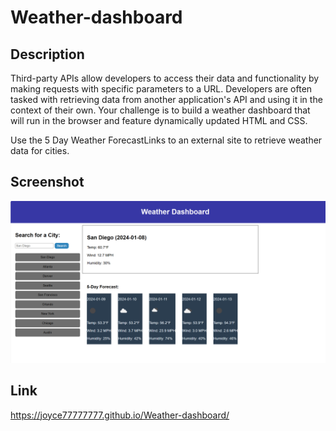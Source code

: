 # Weather-dashboard

## Description
Third-party APIs allow developers to access their data and functionality by making requests with specific parameters to a URL. Developers are often tasked with retrieving data from another application's API and using it in the context of their own. Your challenge is to build a weather dashboard that will run in the browser and feature dynamically updated HTML and CSS.

Use the 5 Day Weather ForecastLinks to an external site to retrieve weather data for cities. 

## Screenshot
![Alt text](image.png)

## Link
https://joyce77777777.github.io/Weather-dashboard/
